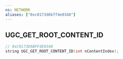 ```yaml
---
ns: NETWORK
aliases: ["0xc0173d6bff4e0348"]
---
```

## UGC_GET_ROOT_CONTENT_ID

```c
// 0xC0173D6BFF4E0348
string UGC_GET_ROOT_CONTENT_ID(int nContentIndex);
```

